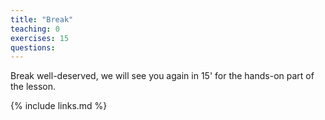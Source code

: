 ```yaml
---
title: "Break"
teaching: 0
exercises: 15
questions:
---
```

Break well-deserved, we will see you again in 15' for the hands-on part of the lesson.

{% include links.md %}
